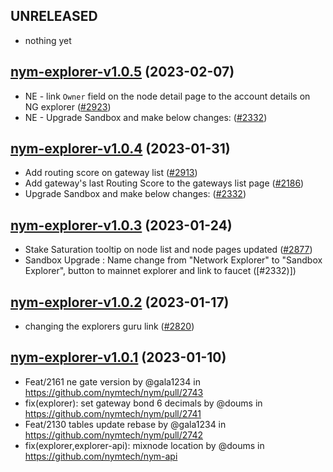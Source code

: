 ## UNRELEASED

- nothing yet

## [nym-explorer-v1.0.5](https://github.com/nymtech/nym/tree/nym-explorer-v1.0.5) (2023-02-07)

- NE - link `Owner` field on the node detail page to the account details on NG explorer ([#2923])
- NE - Upgrade Sandbox and make below changes:  ([#2332])

[#2923]: https://github.com/nymtech/nym/issues/2923
[#2332]: https://github.com/nymtech/nym/issues/2332

## [nym-explorer-v1.0.4](https://github.com/nymtech/nym/tree/nym-explorer-v1.0.4) (2023-01-31)

- Add routing score on gateway list ([#2913])
- Add gateway's last Routing Score to the gateways list page ([#2186])
- Upgrade Sandbox and make below changes:  ([#2332])

[#2913]: https://github.com/nymtech/nym/pull/2913
[#2186]: https://github.com/nymtech/nym/issues/2186
[#2332]: https://github.com/nymtech/nym/issues/2332

## [nym-explorer-v1.0.3](https://github.com/nymtech/nym/tree/nym-explorer-v1.0.3) (2023-01-24)

- Stake Saturation tooltip on node list and node pages updated ([#2877])
- Sandbox Upgrade : Name change from "Network Explorer" to "Sandbox Explorer", button to mainnet explorer and link to faucet ([#2332)])

[#2877]: https://github.com/nymtech/nym/issues/2877
[#2332]: https://github.com/nymtech/nym/issues/2332

## [nym-explorer-v1.0.2](https://github.com/nymtech/nym/tree/nym-explorer-v1.0.2) (2023-01-17)

- changing the explorers guru link ([#2820]) 

[#2820]: https://github.com/nymtech/nym/pull/2820

## [nym-explorer-v1.0.1](https://github.com/nymtech/nym/tree/nym-explorer-v1.0.1) (2023-01-10)

- Feat/2161 ne gate version by @gala1234 in https://github.com/nymtech/nym/pull/2743
- fix(explorer): set gateway bond 6 decimals by @doums in https://github.com/nymtech/nym/pull/2741
- Feat/2130 tables update rebase by @gala1234 in https://github.com/nymtech/nym/pull/2742
- fix(explorer,explorer-api): mixnode location by @doums in https://github.com/nymtech/nym-api
